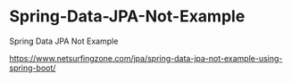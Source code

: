 # Spring-Data-JPA-Not-Example
Spring Data JPA Not Example

https://www.netsurfingzone.com/jpa/spring-data-jpa-not-example-using-spring-boot/
